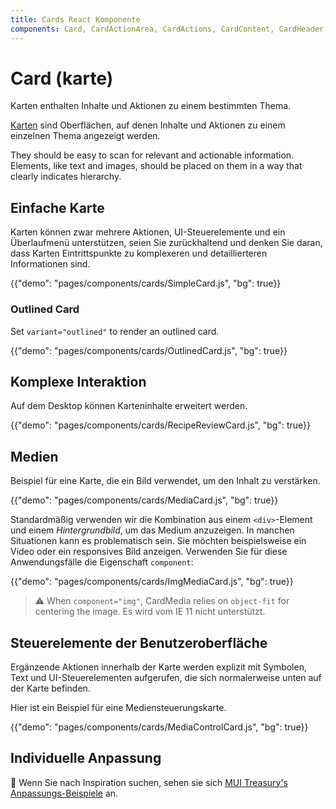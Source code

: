 ```yaml
---
title: Cards React Komponente
components: Card, CardActionArea, CardActions, CardContent, CardHeader, CardMedia, Collapse, Paper
---
```


# Card (karte)

<p class="description">Karten enthalten Inhalte und Aktionen zu einem bestimmten Thema.</p>

[Karten](https://material.io/design/components/cards.html) sind Oberflächen, auf denen Inhalte und Aktionen zu einem einzelnen Thema angezeigt werden.

They should be easy to scan for relevant and actionable information. Elements, like text and images, should be placed on them in a way that clearly indicates hierarchy.

## Einfache Karte

Karten können zwar mehrere Aktionen, UI-Steuerelemente und ein Überlaufmenü unterstützen, seien Sie zurückhaltend und denken Sie daran, dass Karten Eintrittspunkte zu komplexeren und detaillierteren Informationen sind.

{{"demo": "pages/components/cards/SimpleCard.js", "bg": true}}

### Outlined Card

Set `variant="outlined"` to render an outlined card.

{{"demo": "pages/components/cards/OutlinedCard.js", "bg": true}}

## Komplexe Interaktion

Auf dem Desktop können Karteninhalte erweitert werden.

{{"demo": "pages/components/cards/RecipeReviewCard.js", "bg": true}}

## Medien

Beispiel für eine Karte, die ein Bild verwendet, um den Inhalt zu verstärken.

{{"demo": "pages/components/cards/MediaCard.js", "bg": true}}

Standardmäßig verwenden wir die Kombination aus einem `<div>`-Element und einem *Hintergrundbild*, um das Medium anzuzeigen. In manchen Situationen kann es problematisch sein. Sie möchten beispielsweise ein Video oder ein responsives Bild anzeigen. Verwenden Sie für diese Anwendungsfälle die Eigenschaft `component`:

{{"demo": "pages/components/cards/ImgMediaCard.js", "bg": true}}

> ⚠️ When `component="img"`, CardMedia relies on `object-fit` for centering the image. Es wird vom IE 11 nicht unterstützt.

## Steuerelemente der Benutzeroberfläche

Ergänzende Aktionen innerhalb der Karte werden explizit mit Symbolen, Text und UI-Steuerelementen aufgerufen, die sich normalerweise unten auf der Karte befinden.

Hier ist ein Beispiel für eine Mediensteuerungskarte.

{{"demo": "pages/components/cards/MediaControlCard.js", "bg": true}}

## Individuelle Anpassung

🎨 Wenn Sie nach Inspiration suchen, sehen sie sich [MUI Treasury's Anpassungs-Beispiele](https://mui-treasury.com/components/card) an.